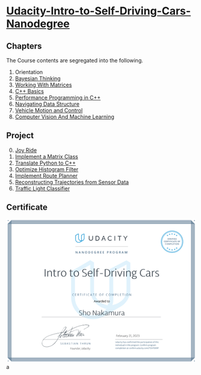 # [Udacity-Intro-to-Self-Driving-Cars-Nanodegree](https://www.udacity.com/course/intro-to-self-driving-cars--nd113)

## Chapters
The Course contents are segregated into the following.

1. Orientation
2. [Bayesian Thinking](https://github.com/ShoNakamura5/Intro-to-Self-Driving-Cars-Nanodegree/tree/main/Bayesian%20Thinking)
3. [Working With Matrices](https://github.com/ShoNakamura5/Intro-to-Self-Driving-Cars-Nanodegree/tree/main/Working%20with%20Matrices)
4. [C++ Basics](https://github.com/ShoNakamura5/Intro-to-Self-Driving-Cars-Nanodegree/tree/main/C%2B%2B%20Basics)
5. [Performance Programming in C++](https://github.com/ShoNakamura5/Intro-to-Self-Driving-Cars-Nanodegree/tree/main/Performance%20Programming%20in%20C%2B%2B)
6. [Navigating Data Structure](https://github.com/ShoNakamura5/Intro-to-Self-Driving-Cars-Nanodegree/tree/main/Navigating%20Data%20Structures)
7. [Vehicle Motion and Control](https://github.com/ShoNakamura5/Intro-to-Self-Driving-Cars-Nanodegree/tree/main/Vehicle%20Motion%20and%20Control)
8. [Computer Vision And Machine Learning](https://github.com/ShoNakamura5/Intro-to-Self-Driving-Cars-Nanodegree/tree/main/Computer%20Vision%20and%20Classification)

## Project
0. [Joy Ride](https://github.com/ShoNakamura5/Intro-to-Self-Driving-Cars-Nanodegree/tree/main/Project0%20Joy%20Ride)
1. [Implement a Matrix Class](https://github.com/ShoNakamura5/Intro-to-Self-Driving-Cars-Nanodegree/tree/main/Project1%20Implement%20a%20Matrix%20Class)
2. [Translate Python to C++](https://github.com/ShoNakamura5/Intro-to-Self-Driving-Cars-Nanodegree/tree/main/Project2%20Translate%20Python%20to%20C%2B%2B)
3. [Optimize Histogram Filter](https://github.com/ShoNakamura5/Intro-to-Self-Driving-Cars-Nanodegree/tree/main/Project3_Optimize%20Histogram%20Filter)
4. [Implement Route Planner](https://github.com/ShoNakamura5/Intro-to-Self-Driving-Cars-Nanodegree/tree/main/Project4_Implement%20Route%20Planner)
5. [Reconstructing Trajectories from Sensor Data](https://github.com/ShoNakamura5/Intro-to-Self-Driving-Cars-Nanodegree/tree/main/Project5_Reconstructing%20Trajectories%20from%20Sensor%20Data)
6. [Traffic Light Classifier](https://github.com/ShoNakamura5/Intro-to-Self-Driving-Cars-Nanodegree/tree/main/Project6_Traffic%20Light%20Classifier)

## Certificate
![](https://github.com/ShoNakamura5/Intro-to-Self-Driving-Cars-Nanodegree/blob/main/Intro%20to%20Self-Driving%20Cars%20Nanodegree%20Certificate.png)
a
